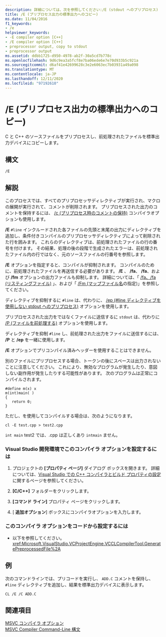 ```yaml
---
description: 詳細については、次を参照してください:/E (stdout へのプリプロセス)
title: /E (プリプロセス出力の標準出力へのコピー)
ms.date: 11/04/2016
f1_keywords:
- /e
helpviewer_keywords:
- -E compiler option [C++]
- /E compiler option [C++]
- preprocessor output, copy to stdout
- preprocessor output
ms.assetid: ddbb1725-d950-4978-ab2f-30a5cd7b778c
ms.openlocfilehash: 9d6c9ea3a5fcf8e7ba06ede6e7e70d933b5c921a
ms.sourcegitcommit: d6af41e42699628c3e2e6063ec7b03931a49a098
ms.translationtype: MT
ms.contentlocale: ja-JP
ms.lasthandoff: 12/11/2020
ms.locfileid: "97192610"
---
```

# <a name="e-preprocess-to-stdout"></a>/E (プリプロセス出力の標準出力へのコピー)

C と C++ のソースファイルをプリプロセスし、前処理されたファイルを標準出力デバイスにコピーします。

## <a name="syntax"></a>構文

```
/E
```

## <a name="remarks"></a>解説

このプロセスでは、すべてのプリプロセッサディレクティブが実行され、マクロの展開が実行されて、コメントが削除されます。 プリプロセスされた出力のコメントを保持するには、 [/c (プリプロセス時のコメントの保持)](c-preserve-comments-during-preprocessing.md) コンパイラオプションも使用します。

**/E** `#line` インクルードされた各ファイルの先頭と末尾の出力にディレクティブを追加し、条件付きコンパイルのプリプロセッサディレクティブによって削除された行を囲みます。 これらのディレクティブは、前処理されたファイルの行の番号を付けます。 その結果、処理の後の段階で生成されたエラーは、前処理されたファイル内の行ではなく、元のソースファイルの行番号を参照します。

**/E** オプションを指定すると、コンパイルが抑制されます。 コンパイルのために、前処理されたファイルを再送信する必要があります。 **/E** 、 **/fa**、 **/fa**、および **/fm** オプションの出力ファイルも抑制します。 詳細については、「 [/fa、/fa (リスティングファイル)](fa-fa-listing-file.md) 」、および「 [/Fm (マップファイル名](fm-name-mapfile.md)の指定)」を参照してください。

ディレクティブを抑制するに `#line` は、代わりに、 [/ep (#line ディレクティブを使用しない stdout へのプリプロセス)](ep-preprocess-to-stdout-without-hash-line-directives.md) オプションを使用します。

プリプロセスされた出力をではなくファイルに送信するに `stdout` は、代わりに [/P (ファイルを前処理する)](p-preprocess-to-a-file.md) オプションを使用します。

ディレクティブを抑制 `#line` し、前処理された出力をファイルに送信するには、 **/P** と **/ep** を一緒に使用します。

**/E** オプションでプリコンパイル済みヘッダーを使用することはできません。

別のファイルにプリプロセスする場合、トークンの後にスペースは出力されないことに注意してください。 これにより、無効なプログラムが発生したり、意図しない副作用が発生したりする可能性があります。 次のプログラムは正常にコンパイルされます。

```
#define m(x) x
m(int)main( )
{
   return 0;
}
```

ただし、を使用してコンパイルする場合は、次のようになります。

```
cl -E test.cpp > test2.cpp
```

`int main` test2 では、.cpp は正しくあり `intmain` ません。

### <a name="to-set-this-compiler-option-in-the-visual-studio-development-environment"></a>Visual Studio 開発環境でこのコンパイラ オプションを設定するには

1. プロジェクトの **[プロパティ ページ]** ダイアログ ボックスを開きます。 詳細については、[Visual Studio での C++ コンパイラとビルド プロパティの設定](../working-with-project-properties.md)に関するページを参照してください。

1. **[C/C++]** フォルダーをクリックします。

1. **[コマンド ライン]** プロパティ ページをクリックします。

1. [ **追加オプション**] ボックスにコンパイラオプションを入力します。

### <a name="to-set-this-compiler-option-programmatically"></a>このコンパイラ オプションをコードから設定するには

- 以下を参照してください。<xref:Microsoft.VisualStudio.VCProjectEngine.VCCLCompilerTool.GeneratePreprocessedFile%2A>

## <a name="example"></a>例

次のコマンドラインでは、プリコードを実行し、 `ADD.C` コメントを保持し、 `#line` ディレクティブを追加し、結果を標準出力デバイスに表示します。

```
CL /E /C ADD.C
```

## <a name="see-also"></a>関連項目

[MSVC コンパイラ オプション](compiler-options.md)<br/>
[MSVC Compiler Command-Line 構文](compiler-command-line-syntax.md)
